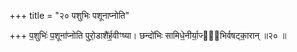 +++
title = "२० पशुभिः पशूनाप्नोति"

+++
प॒शुभिः॑ प॒शूना॑प्नोति पुरो॒डाशै॑र्ह॒वीꣳष्या। छन्दो॑भिः सामिधे॒नीर्या॒ज्या᳖भिर्वषट्का॒रान् ॥२० ॥